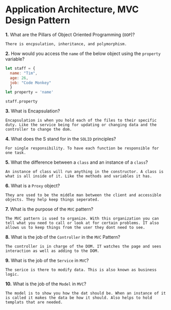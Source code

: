 # Application Architecture, MVC Design Pattern

**1.** What are the Pillars of Object Oriented Programming (`OOP`)?
<!-- enter you answer in the space below -->
```
There is encpsulation, inheritance, and polymorphism.
```
**2.** How would you access the `name` of the below object using the `property` variable?
```js
let staff = {
  name: "Tim",
  age: 26,
  job: "Code Monkey"
  }
let property = 'name'
```
<!-- enter you answer in the space below -->
```
staff.property
```
**3.** What is Encapsulation?
<!-- enter you answer in the space below -->
```
Encapsulation is when you hold each of the files to their specific duty. Like the service being for updating or changing data and the controller to change the dom.
```
**4.** What does the S stand for in the `SOLID` principles?
<!-- enter you answer in the space below -->
```
For single responsibility. To have each function be responsible for one task.
```
**5.** What the difference between a `class` and an instance of a `class`?
<!-- enter you answer in the space below -->
```
An instance of class will run anything in the constructor. A class is what is all inside of it. Like the methods and variables it has.
```
**6.** What is a `Proxy` object?
<!-- enter you answer in the space below -->
```
They are used to be the middle man between the client and accessible objects. They help keep things seperated.
```

**7.** What is the purpose of the `MVC` pattern?
<!-- enter you answer in the space below -->
```
The MVC pattern is used to organize. With this organization you can tell what you need to call or look at for certain problems. IT also allows us to keep things from the user they dont need to see.
```
**8.** What is the job of the `Controller` in the `MVC` Pattern?
<!-- enter you answer in the space below -->
```
The controller is in charge of the DOM. IT watches the page and sees interaction as well as adding to the DOM.
```

**9.** What is the job of the `Service` in `MVC`?
<!-- enter you answer in the space below -->
```
The serice is there to modify data. This is also known as business logic.
```
**10.** What is the job of the `Model` in `MVC`?
<!-- enter you answer in the space below -->
```
The model is to show you how the dat should be. When an instance of it is called it makes the data be how it should. Also helps to hold templats that are needed.
```
